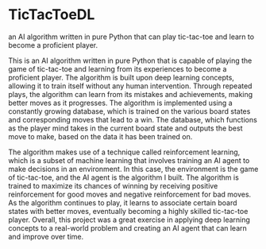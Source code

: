 # TicTacToeDL
an AI algorithm written in pure Python that can play tic-tac-toe and learn to become a proficient player.

<p>
  This is an AI algorithm written in pure Python
  that is capable of playing the game of tic-tac-toe
  and learning from its experiences to become a
  proficient player. The algorithm is built upon deep
  learning concepts, allowing it to train itself
  without any human intervention. Through repeated plays,
  the algorithm can learn from its mistakes and achievements,
  making better moves as it progresses. The algorithm is
  implemented using a constantly growing database, which is trained on
  the various board states and corresponding moves that
  lead to a win. The database, which functions as the player mind takes in the current
  board state and outputs the best move to make, based on
  the data it has been trained on.
</p>
<p>
  The algorithm makes use of a technique called reinforcement
  learning, which is a subset of machine learning that involves
  training an AI agent to make decisions in an environment. In
  this case, the environment is the game of tic-tac-toe, and the
  AI agent is the algorithm I built. The algorithm is trained to
  maximize its chances of winning by receiving positive reinforcement
  for good moves and negative reinforcement for bad moves. As the
  algorithm continues to play, it learns to associate certain board
  states with better moves, eventually becoming a highly skilled
  tic-tac-toe player. Overall, this project was a great exercise in
  applying deep learning concepts to a real-world problem and creating
  an AI agent that can learn and improve over time.
</p>
